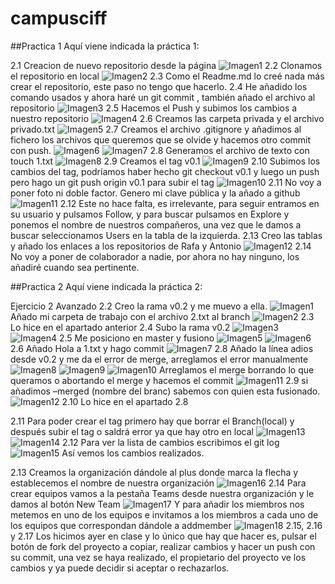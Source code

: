 # campusciff
##Practica 1
Aquí viene indicada la práctica 1:

2.1 Creacion de nuevo repositorio desde la página
![Imagen1](https://raw.githubusercontent.com/Valdifer/campusciff/master/Tarea1/1.png)
2.2 Clonamos el repositorio en local
![Imagen2](https://raw.githubusercontent.com/Valdifer/campusciff/master/Tarea1/2.png)
2.3 Como el Readme.md lo creé nada más crear el repositorio, este paso no tengo que hacerlo.
2.4 He añadido los comando usados y ahora haré un git commit , también añado el archivo al repositorio
![Imagen3](https://raw.githubusercontent.com/Valdifer/campusciff/master/Tarea1/3.png)
2.5 Hacemos el Push y subimos los cambios a nuestro repositorio
![Imagen4](https://raw.githubusercontent.com/Valdifer/campusciff/master/Tarea1/4.png)
2.6 Creamos las carpeta privada y el archivo privado.txt
![Imagen5](https://raw.githubusercontent.com/Valdifer/campusciff/master/Tarea1/5.png)
2.7 Creamos el archivo .gitignore y añadimos al fichero los archivos que queremos que se olvide y hacemos otro commit con push.
![Imagen6](https://raw.githubusercontent.com/Valdifer/campusciff/master/Tarea1/6.png)
![Imagen7](https://raw.githubusercontent.com/Valdifer/campusciff/master/Tarea1/7.png)
2.8 Generamos el archivo de texto con touch 1.txt
![Imagen8](https://raw.githubusercontent.com/Valdifer/campusciff/master/Tarea1/8.png)
2.9 Creamos el tag v0.1
![Imagen9](https://raw.githubusercontent.com/Valdifer/campusciff/master/Tarea1/9.png)
2.10 Subimos los cambios del tag, podríamos haber hecho git checkout v0.1 y luego un push pero hago un git push origin v0.1 para subir el tag
![Imagen10](https://raw.githubusercontent.com/Valdifer/campusciff/master/Tarea1/10.png)
2.11 No voy a poner foto ni doble factor. Genero mi clave pública y la añado a github
![Imagen11](https://raw.githubusercontent.com/Valdifer/campusciff/master/Tarea1/11.png)
2.12 Este no hace falta, es irrelevante, para seguir entramos en su usuario y pulsamos Follow, y para buscar pulsamos en Explore y ponemos el nombre de nuestros compañeros, una vez que le damos a buscar seleccionamos Users en la tabla de la izquierda.
2.13 Creo las tablas y añado los enlaces a los repositorios de Rafa y Antonio
![Imagen12](https://raw.githubusercontent.com/Valdifer/campusciff/master/Tarea1/12.png)
2.14 No voy a poner de colaborador a nadie, por ahora no hay ninguno, los añadiré cuando sea pertinente.

##Practica 2
Aquí viene indicada la práctica 2:

Ejercicio 2 Avanzado
2.2 Creo la rama v0.2 y me muevo a ella.
![Imagen1](https://raw.githubusercontent.com/Valdifer/campusciff/master/Tarea2/1.png)
Añado mi carpeta de trabajo con el archivo 2.txt al branch
![Imagen2](https://raw.githubusercontent.com/Valdifer/campusciff/master/Tarea2/2.png)
2.3 Lo hice en el apartado anterior
2.4 Subo la rama v0.2
![Imagen3](https://raw.githubusercontent.com/Valdifer/campusciff/master/Tarea2/3.png)
![Imagen4](https://raw.githubusercontent.com/Valdifer/campusciff/master/Tarea2/4.png)
2.5 Me posiciono en master y fusiono
![Imagen5](https://raw.githubusercontent.com/Valdifer/campusciff/master/Tarea2/5.png)
![Imagen6](https://raw.githubusercontent.com/Valdifer/campusciff/master/Tarea2/6.png)
2.6 Añado Hola a 1.txt y hago commit
![Imagen7](https://raw.githubusercontent.com/Valdifer/campusciff/master/Tarea2/7.png)
2.8 Añado la línea adios desde v0.2 y me da el error de merge, arreglamos el error manualmente
![Imagen8](https://raw.githubusercontent.com/Valdifer/campusciff/master/Tarea2/8.png)
![Imagen9](https://raw.githubusercontent.com/Valdifer/campusciff/master/Tarea2/9.png)
![Imagen10](https://raw.githubusercontent.com/Valdifer/campusciff/master/Tarea2/10.png)
Arreglamos el merge borrando lo que queramos o abortando el merge y hacemos el commit
![Imagen11](https://raw.githubusercontent.com/Valdifer/campusciff/master/Tarea2/11.png)
2.9 si añadimos –merged (nombre del branc) sabemos con quien esta fusionado.
![Imagen12](https://raw.githubusercontent.com/Valdifer/campusciff/master/Tarea2/12.png)
2.10 Lo hice en el apartado 2.8

2.11 Para poder crear el tag primero hay que borrar el Branch(local) y después subir el tag o saldrá error ya que hay otro en local
![Imagen13](https://raw.githubusercontent.com/Valdifer/campusciff/master/Tarea2/13.png)
![Imagen14](https://raw.githubusercontent.com/Valdifer/campusciff/master/Tarea2/14.png)
2.12 Para ver la lista de cambios escribimos el git log
![Imagen15](https://raw.githubusercontent.com/Valdifer/campusciff/master/Tarea2/15.png)
Así vemos los cambios realizados.

2.13 Creamos la organización dándole al plus donde marca la flecha y establecemos el nombre de nuestra organización
![Imagen16](https://raw.githubusercontent.com/Valdifer/campusciff/master/Tarea2/16.png)
2.14 Para crear equipos vamos a la pestaña Teams desde nuestra organización y le damos al botón New Team
![Imagen17](https://raw.githubusercontent.com/Valdifer/campusciff/master/Tarea2/17.png)
Y para añadir los miembros nos metemos en uno de los equipos e invitamos a los miembros a cada uno de los equipos que correspondan dándole a addmember
![Imagen18](https://raw.githubusercontent.com/Valdifer/campusciff/master/Tarea2/18.png)
2.15, 2.16 y 2.17 Los hicimos ayer en clase y lo único que hay que hacer es, pulsar el botón de fork del proyecto a copiar, realizar cambios y hacer un push con su commit, una vez se haya realizado, el propietario del proyecto ve los cambios y ya puede decidir si aceptar o rechazarlos.
